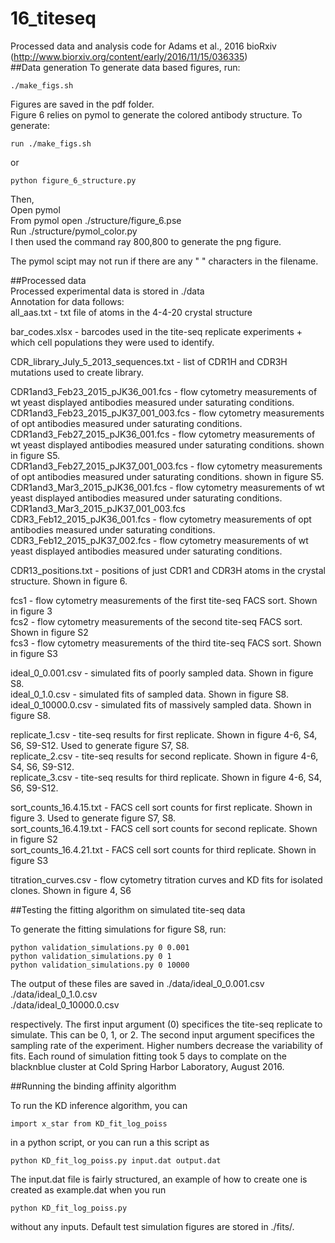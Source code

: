 # 16_titeseq
Processed data and analysis code for Adams et al., 2016 bioRxiv (http://www.biorxiv.org/content/early/2016/11/15/036335)  
##Data generation
To generate data based figures, run:  
```
./make_figs.sh
```
Figures are saved in the pdf folder.  
Figure 6 relies on pymol to generate the colored antibody structure. To generate:  
```
run ./make_figs.sh  
```
or
```
python figure_6_structure.py
```
Then,  
Open pymol  
From pymol open ./structure/figure_6.pse  
Run ./structure/pymol_color.py  
I then used the command ray 800,800 to generate the png figure.  

The pymol scipt may not run if there are any " " characters in the filename.  

##Processed data  
Processed experimental data is stored in ./data  
Annotation for data follows:  
all_aas.txt - txt file of atoms in the 4-4-20 crystal structure  

bar_codes.xlsx - barcodes used in the tite-seq replicate experiments + which cell populations they were used to identify.  

CDR_library_July_5_2013_sequences.txt - list of CDR1H and CDR3H mutations used to create library.  

CDR1and3_Feb23_2015_pJK36_001.fcs - flow cytometry measurements of wt yeast displayed antibodies measured under saturating conditions.   
CDR1and3_Feb23_2015_pJK37_001_003.fcs - flow cytometry measurements of opt antibodies measured under saturating conditions.  
CDR1and3_Feb27_2015_pJK36_001.fcs - flow cytometry measurements of wt yeast displayed antibodies measured under saturating conditions. shown in figure S5.  
CDR1and3_Feb27_2015_pJK37_001_003.fcs - flow cytometry measurements of opt antibodies measured under saturating conditions. shown in figure S5.  
CDR1and3_Mar3_2015_pJK36_001.fcs - flow cytometry measurements of wt yeast displayed antibodies measured under saturating conditions.   
CDR1and3_Mar3_2015_pJK37_001_003.fcs  
CDR3_Feb12_2015_pJK36_001.fcs - flow cytometry measurements of opt antibodies measured under saturating conditions.  
CDR3_Feb12_2015_pJK37_002.fcs - flow cytometry measurements of wt yeast displayed antibodies measured under saturating conditions.   

CDR13_positions.txt - positions of just CDR1 and CDR3H atoms in the crystal structure. Shown in figure 6.  

fcs1 - flow cytometry measurements of the first tite-seq FACS sort. Shown in figure 3  
fcs2 - flow cytometry measurements of the second tite-seq FACS sort. Shown in figure S2  
fcs3 - flow cytometry measurements of the third tite-seq FACS sort. Shown in figure S3  

ideal_0_0.001.csv - simulated fits of poorly sampled data. Shown in figure S8.  
ideal_0_1.0.csv - simulated fits of sampled data. Shown in figure S8.  
ideal_0_10000.0.csv - simulated fits of massively sampled data. Shown in figure S8.  

replicate_1.csv - tite-seq results for first replicate. Shown in figure 4-6, S4, S6, S9-S12. Used to generate figure S7, S8.   
replicate_2.csv - tite-seq results for second replicate. Shown in figure 4-6, S4, S6, S9-S12.  
replicate_3.csv - tite-seq results for third replicate. Shown in figure 4-6, S4, S6, S9-S12.  

sort_counts_16.4.15.txt - FACS cell sort counts for first replicate. Shown in figure 3. Used to generate figure S7, S8.  
sort_counts_16.4.19.txt - FACS cell sort counts for second replicate. Shown in figure S2  
sort_counts_16.4.21.txt - FACS cell sort counts for third replicate. Shown in figure S3  

titration_curves.csv - flow cytometry titration curves and KD fits for isolated clones. Shown in figure 4, S6  

##Testing the fitting algorithm on simulated tite-seq data

To generate the fitting simulations for figure S8, run:  
```
python validation_simulations.py 0 0.001
python validation_simulations.py 0 1
python validation_simulations.py 0 10000
```
The output of these files are saved in ./data/ideal_0_0.001.csv  
./data/ideal_0_1.0.csv  
./data/ideal_0_10000.0.csv  

respectively. The first input argument (0) specifices the tite-seq replicate to simulate. This can be 0, 1, or 2. The second input argument specifices the sampling rate of the experiment. Higher numbers decrease the variability of fits. Each round of simulation fitting took 5 days to complate on the blacknblue cluster at Cold Spring Harbor Laboratory, August 2016. 

##Running the binding affinity algorithm

To run the KD inference algorithm, you can  
```
import x_star from KD_fit_log_poiss
``` 

in a python script, or you can run a this script as  
```
python KD_fit_log_poiss.py input.dat output.dat
```
The input.dat file is fairly structured, an example of how to create one is created as example.dat when you run  
```
python KD_fit_log_poiss.py
```
without any inputs. Default test simulation figures are stored in ./fits/.

